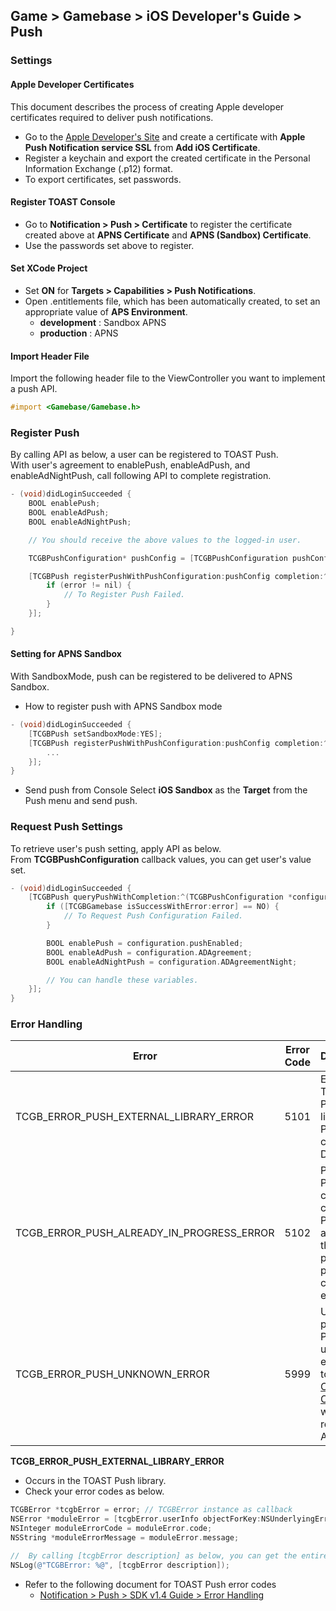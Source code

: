 ## Game > Gamebase > iOS Developer's Guide > Push

### Settings

#### Apple Developer Certificates

This document describes the process of creating Apple developer certificates required to deliver push notifications.

* Go to the [Apple Developer's Site](https://developer.apple.com) and create a certificate with **Apple Push Notification service SSL** from **Add iOS Certificate**.
* Register a keychain and export the created certificate in the Personal Information Exchange (.p12) format.
* To export certificates, set passwords.

#### Register TOAST Console
* Go to **Notification > Push > Certificate** to register the certificate created above at **APNS Certificate** and **APNS (Sandbox) Certificate**.
* Use the passwords set above to register.

#### Set XCode Project
* Set **ON** for **Targets > Capabilities > Push Notifications**.
* Open .entitlements file, which has been automatically created, to set an appropriate value of **APS Environment**.
    * **development** : Sandbox APNS
    * **production** : APNS

#### Import Header File
Import the following header file to the ViewController you want to implement a push API.

```objectivec
#import <Gamebase/Gamebase.h>
```

### Register Push

By calling API as below, a user can be registered to TOAST Push.<br/>
With user's agreement to enablePush, enableAdPush, and enableAdNightPush, call following API to complete registration.


```objectivec
- (void)didLoginSucceeded {
    BOOL enablePush;
    BOOL enableAdPush;
    BOOL enableAdNightPush;

    // You should receive the above values to the logged-in user.

    TCGBPushConfiguration* pushConfig = [TCGBPushConfiguration pushConfigurationWithPushEnable:enablePush ADAgreement:enableAdPush ADAgreementNight:enableAdNightPush];

    [TCGBPush registerPushWithPushConfiguration:pushConfig completion:^(TCGBError* error) {
        if (error != nil) {
            // To Register Push Failed.
        }
    }];

}
```

#### Setting for APNS Sandbox

With SandboxMode, push can be registered to be delivered to APNS Sandbox.
* How to register push with APNS Sandbox mode

```objectivec
- (void)didLoginSucceeded {
	[TCGBPush setSandboxMode:YES];
    [TCGBPush registerPushWithPushConfiguration:pushConfig completion:^(TCGBError *error) {
    	...
    }];
}
```

* Send push from Console
Select **iOS Sandbox** as the **Target** from the Push menu and send push.

### Request Push Settings

To retrieve user's push setting, apply API as below.<br/>
From **TCGBPushConfiguration** callback values, you can get user's value set.

```objectivec
- (void)didLoginSucceeded {
    [TCGBPush queryPushWithCompletion:^(TCGBPushConfiguration *configuration, TCGBError *error) {
        if ([TCGBGamebase isSuccessWithError:error] == NO) {
            // To Request Push Configuration Failed.
        }

        BOOL enablePush = configuration.pushEnabled;
        BOOL enableAdPush = configuration.ADAgreement;
        BOOL enableAdNightPush = configuration.ADAgreementNight;

        // You can handle these variables.
    }];
}
```

### Error Handling

| Error                                    | Error Code | Description                              |
| ---------------------------------------- | ---------- | ---------------------------------------- |
| TCGB_ERROR_PUSH_EXTERNAL_LIBRARY_ERROR   | 5101       | Error in TOAST  Push library.<br>Please check DetailCode. |
| TCGB_ERROR_PUSH_ALREADY_IN_PROGRESS_ERROR | 5102       | Previous PUSH API call is not completed.<br>Please call again after the previous push API callback is executed. |
| TCGB_ERROR_PUSH_UNKNOWN_ERROR            | 5999       | Unknown push error.<br>Please upload the entire logs to [Customer Center](https://toast.com/support/inquiry), and we'll respond ASAP. |

**TCGB_ERROR_PUSH_EXTERNAL_LIBRARY_ERROR**

* Occurs in the TOAST Push library.
* Check your error codes as below.

```objectivec
TCGBError *tcgbError = error; // TCGBError instance as callback
NSError *moduleError = [tcgbError.userInfo objectForKey:NSUnderlyingErrorKey]; // Error object occurred at external library
NSInteger moduleErrorCode = moduleError.code;
NSString *moduleErrorMessage = moduleError.message;

//  By calling [tcgbError description] as below, you can get the entire error information of json format.
NSLog(@"TCGBError: %@", [tcgbError description]);
```

* Refer to the following document for TOAST Push error codes
    * [Notification > Push > SDK v1.4 Guide > Error Handling](/Notification/Push/en/sdk-guide/#_10)


